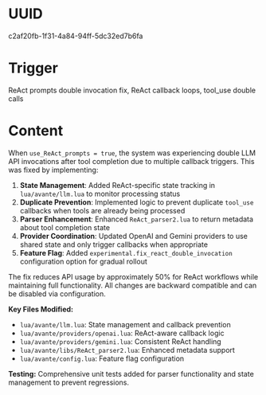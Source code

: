 # UUID
c2af20fb-1f31-4a84-94ff-5dc32ed7b6fa

# Trigger
ReAct prompts double invocation fix, ReAct callback loops, tool_use double calls

# Content
When `use_ReAct_prompts = true`, the system was experiencing double LLM API invocations after tool completion due to multiple callback triggers. This was fixed by implementing:

1. **State Management**: Added ReAct-specific state tracking in `lua/avante/llm.lua` to monitor processing status
2. **Duplicate Prevention**: Implemented logic to prevent duplicate `tool_use` callbacks when tools are already being processed
3. **Parser Enhancement**: Enhanced `ReAct_parser2.lua` to return metadata about tool completion state
4. **Provider Coordination**: Updated OpenAI and Gemini providers to use shared state and only trigger callbacks when appropriate
5. **Feature Flag**: Added `experimental.fix_react_double_invocation` configuration option for gradual rollout

The fix reduces API usage by approximately 50% for ReAct workflows while maintaining full functionality. All changes are backward compatible and can be disabled via configuration.

**Key Files Modified:**
- `lua/avante/llm.lua`: State management and callback prevention
- `lua/avante/providers/openai.lua`: ReAct-aware callback logic  
- `lua/avante/providers/gemini.lua`: Consistent ReAct handling
- `lua/avante/libs/ReAct_parser2.lua`: Enhanced metadata support
- `lua/avante/config.lua`: Feature flag configuration

**Testing:** Comprehensive unit tests added for parser functionality and state management to prevent regressions.
